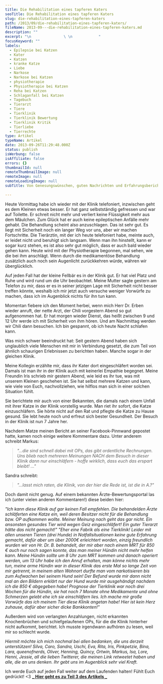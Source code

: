 ```yaml
---
title: Die Rehabilitation eines tapferen Katers
seoTitle: Die Rehabilitation eines tapferen Katers
slug: die-rehabilitation-eines-tapferen-katers
path: /2013/09/die-rehabilitation-eines-tapferen-katers/
fileName: 2013-09---die-rehabilitation-eines-tapferen-katers.md
description: ""
excerpt: "\n               \ \n            "
focusKeyword: ""
labels:
  - Epilepsie bei Katzen
  - Kater
  - Katzen
  - kranke Katze
  - Liebe
  - Narkose
  - Narkose bei Katzen
  - physiotherapie
  - Physiotherapie bei Katzen
  - Reha bei Katzen
  - Schlaganfall bei Katzen
  - Tagebuch
  - Tierarzt
  - Tiere
  - Tierklinik
  - Tierklinik Bewertung
  - Tierklinik Kritik
  - Tierliebe
  - Tierrechte
type: Artikel
typeName: Artikel
date: 2013-09-26T11:29:48.000Z
status: publish
isWerbung: false
isAffiliate: false
errors: {}
thumbnailId: null
remoteThumbnailImage: null
remoteImage: null
remoteLoadingImage: null
subTitle: Von Genesungswünschen, guten Nachrichten und Erfahrungsberichten
  
---
```


<RemoteImage
  alt="Chili und ich"
  size="medium"
  title="Chili und ich"
  mediumUrl="http://cardamonchai.files.wordpress.com/2013/09/9588574715_b8fb54fbc8_o.jpg?w=300"
  largeUrl="http://cardamonchai.files.wordpress.com/2013/09/9588574715_b8fb54fbc8_o.jpg?w=300"
  loadingUrl="undefined" />

Heute Vormittag habe ich wieder mit der Klinik telefoniert, inzwischen geht es
dem Kleinen etwas besser. Er hat ganz selbstständig gefressen und war auf
Toilette. Er schreit nicht mehr und verliert keine Flüssigkeit mehr aus dem
Mäulchen. Zum Glück hat er auch keine epileptischen Anfälle mehr gehabt. Die
Behandlung scheint also anzuschlagen. Das ist sehr gut. Es liegt mit Sicherheit
noch ein langer Weg vor uns, aber wir machen Fortschritte. Die Tierärztin, mit
der ich heute telefoniert habe, meinte auch, er leidet nicht und beruhigt sich
langsam. Wenn man ihn hinstellt, kann er sogar kurz stehen, es ist also sehr gut
möglich, dass er auch bald wieder gehen kann. Heute wird mit der Physiotherapie
begonnen, mal sehen, wie die bei ihm anschlägt. Wenn durch die medikamentöse
Behandlung zusätzlich auch noch sein Augenlicht zurückkehren würde, währen wir
überglücklich.

Auf jeden Fall hat der kleine Fellbär es in der Klinik gut. Er hat viel Platz
und Ruhe und wird rund um die Uhr beobachtet. Meine Mutter sagte gestern am
Telefon zu mir, dass er es in seiner jetzigen Lage mit Sicherheit nicht besser
treffen könnte, weshalb ich mir jetzt auch versuche weniger Vorwürfe zu machen,
dass ich im Augenblick nichts für ihn tun kann.

<RemoteImage
  alt="Bild: Michael Bührke pixelio.de"
  size="medium"
  title="Bild: Michael Bührke pixelio.de"
  mediumUrl="http://cardamonchai.files.wordpress.com/2013/09/227315_web_r_k_b_by_michael-bc3bchrke_pixelio-de.jpg?w=300"
  largeUrl="http://cardamonchai.files.wordpress.com/2013/09/227315_web_r_k_b_by_michael-bc3bchrke_pixelio-de.jpg?w=300"
  loadingUrl="undefined" />

Momentan fiebere ich den Moment herbei, wenn mich Herr Dr. Erben wieder anruft,
der nette Arzt, der Chili vorgestern Abend so gut aufgenommen hat. Er hat morgen
wieder Dienst, das heißt zwischen 9 und 12 Uhr werde ich mit Sicherheit von ihm
hören. Und am Nachmittag werden wir Chili dann besuchen. Ich bin gespannt, ob
ich heute Nacht schlafen kann.

Was mich schwer beeindruckt hat: Seit gestern Abend haben sich unglaublich viele
Menschen mit mir in Verbindung gesetzt, die zum Teil von ähnlich schaurigen
Erlebnissen zu berichten haben. Manche sogar in der gleichen Klinik.

<RemoteImage
  alt="Da war Chili noch glücklich"
  size="medium"
  title="Da war Chili noch glücklich"
  mediumUrl="http://cardamonchai.files.wordpress.com/2013/09/9574655057_79040e2c03_o.jpg?w=225"
  largeUrl="http://cardamonchai.files.wordpress.com/2013/09/9574655057_79040e2c03_o.jpg?w=225"
  loadingUrl="undefined" />

Meine Kollegin erzählte mir, dass ihr Kater dort eingeschläfert worden sei.
Damals ist man ihr in der Klinik auch mit keinerlei Empathie begegnet. Meine
Freundin Iris schrieb mir gestern Abend, wie leid es ihr tue, was mit unserem
Kleinen geschehen ist. Sie hat selbst mehrere Katzen und kann, wie viele von
Euch, nachvollziehen, wie hilflos man sich in einer solchen Situation fühlt.

Sie berichtete mir auch von einer Bekannten, die damals nach einem Unfall mit
ihrer Katze in der Klinik vorstellig wurde. Man riet ihr sofort, die Katze
einzuschläfern. Sie hörte nicht auf den Rat und pflegte die Katze zu Hause
gesund. Sie lebt heute noch und erfreut sich bester Gesundheit. Der Besuch in
der Klinik ist nun 7 Jahre her.

Nachdem Matze meinen Bericht an seiner Facebook-Pinnwand gepostet hatte, kamen
noch einige weitere Kommentare dazu. Unter anderem schreibt Markus:

> _"...die sind schnell dabei mit OPs, das gibt ordentliche Rechnungen. Uns
> blieb nach mehreren Meinungen NACH dem Besuch in dieser Klinik dann nur
> einschläfern - hoffe wirklich, dass euch das erspart bleibt! ..."_

Sandra schreibt:

> _"...lasst mich raten, die Klinik, von der hier die Rede ist, ist die in A.?"_

Doch damit nicht genug. Auf einem bekannten Ärzte-Bewertungsportal las ich
(unter vielen anderen Kommentaren!) diese beiden hier:

<RemoteImage
  alt="Bild: PeterFranz pixelio.de"
  size="medium"
  title="Bild: PeterFranz pixelio.de"
  mediumUrl="http://cardamonchai.files.wordpress.com/2013/09/664812_web_r_b_by_peterfranz_pixelio-de.jpg?w=300"
  largeUrl="http://cardamonchai.files.wordpress.com/2013/09/664812_web_r_b_by_peterfranz_pixelio-de.jpg?w=300"
  loadingUrl="undefined" />

_"Ich kann diese Klinik auf gar keinen Fall empfehlen. Die behandelden Ärzte_
_schläferten eine Katze ein, weil deren Besitzer nicht für die Behandlung_ _bzw.
OP aufkommen wollte. Meiner Meinung nach geht das gar nicht. Ein_ _ansonsten
gesundes Tier wird wegen Geiz eingeschläfert! Ein guter Tierarzt_ _hätte das
nicht gemacht!"_ _"Eher eine Fabrik als eine Tierklinik! Leider mit allen
unseren Tieren (drei Hunde) in Notfallsituationen keine gute Erfahrung gemacht,
dafür aber um über 2000€ erleichtert worden, einzig freundlich wurden wir von
Hr. Dr. B. behandelt, der mir aber nach einem MRT für 850 € auch nur noch sagen
konnte, das man meiner Hündin nicht mehr helfen kann. Meine Hündin sollte um 8
Uhr zum MRT kommen und danach operiert werden, um 13 Uhr habe ich den Anruf
erhalten, man könne nichts mehr tun, meine arme Hündin war in dieser Klinik das
erste Mal so lange Zeit von mir getrennt, in meinem alten Wohnort durfte man vom
narkotisieren bis zum Aufwachen bei seinem Hund sein! Der Befund wurde mir dann
nicht mal an den Bildern erklärt nur der Hund wurde mir ausgehändigt nachdem ich
die 850 € abgegeben habe! Prognose der Tierklinik war noch drei Wochen für die
Hündin, sie hat noch 7 Monate ohne Medikamente und ohne Schmerzen gelebt ehe ich
sie einschläfern lies. Ich mache mir große Vorwürfe das ich meinem Tier diese
Klinik angetan habe! Hier ist kein Herz zuhause, dafür aber sicher dicke
Bankkonten!"_

Außerdem wird von verlangten Anzahlungen, nicht erkannten Knochenbrüchen und
schiefgelaufenen OPs, für die die Klinik hinterher nicht aufkommt, berichtet.
Ich musste irgendwann aufhören zu lesen, weil mir so schlecht wurde.

<RemoteImage
  alt="Wartet zu Hause sehnsüchtig auf Chili: Bruder Oskar"
  size="medium"
  title="Wartet zu Hause sehnsüchtig auf Chili: Bruder Oskar"
  mediumUrl="http://cardamonchai.files.wordpress.com/2013/09/9577449670_ae720a57fe_o.jpg?w=300"
  largeUrl="http://cardamonchai.files.wordpress.com/2013/09/9577449670_ae720a57fe_o.jpg?w=300"
  loadingUrl="undefined" />

_Hiermit möchte ich mich nochmal bei allen bedanken, die uns derzeit
unterstützen! Silva, Caro, Sandra, Uschi, Eva, Rita, Iris, Pinkpetzie, Bina,
Lara, queenofnerds, Oliver, Henning, Quincy, Ortwin, Markus, Isa, Lore, Henni,
Jessie, all die lieben Twitterer, die meinen Link retweetet haben und alle, die
an uns denken. Ihr gebt uns im Augenblick sehr viel Kraft._

Ich werde Euch auf jeden Fall weiter auf dem Laufenden halten! Fühlt Euch
gedrückt! &lt;3
[_ **Hier geht es zu Teil 3 des Artikels** _](/2013/09/26/der-fall-es-chili-r/)

  